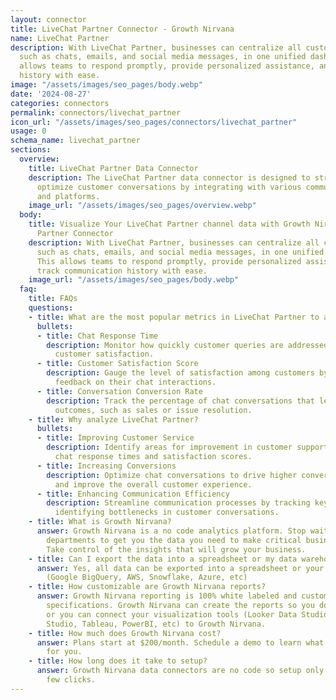 ```yaml
---
layout: connector
title: LiveChat Partner Connector - Growth Nirvana
name: LiveChat Partner
description: With LiveChat Partner, businesses can centralize all customer interactions,
  such as chats, emails, and social media messages, in one unified dashboard. This
  allows teams to respond promptly, provide personalized assistance, and track communication
  history with ease.
image: "/assets/images/seo_pages/body.webp"
date: '2024-08-27'
categories: connectors
permalink: connectors/livechat_partner
icon_url: "/assets/images/seo_pages/connectors/livechat_partner"
usage: 0
schema_name: livechat_partner
sections:
  overview:
    title: LiveChat Partner Data Connector
    description: The LiveChat Partner data connector is designed to streamline and
      optimize customer conversations by integrating with various communication channels
      and platforms.
    image_url: "/assets/images/seo_pages/overview.webp"
  body:
    title: Visualize Your LiveChat Partner channel data with Growth Nirvana's LiveChat
      Partner Connector
    description: With LiveChat Partner, businesses can centralize all customer interactions,
      such as chats, emails, and social media messages, in one unified dashboard.
      This allows teams to respond promptly, provide personalized assistance, and
      track communication history with ease.
    image_url: "/assets/images/seo_pages/body.webp"
  faq:
    title: FAQs
    questions:
    - title: What are the most popular metrics in LiveChat Partner to analyze?
      bullets:
      - title: Chat Response Time
        description: Monitor how quickly customer queries are addressed to improve
          customer satisfaction.
      - title: Customer Satisfaction Score
        description: Gauge the level of satisfaction among customers by collecting
          feedback on their chat interactions.
      - title: Conversation Conversion Rate
        description: Track the percentage of chat conversations that lead to desired
          outcomes, such as sales or issue resolution.
    - title: Why analyze LiveChat Partner?
      bullets:
      - title: Improving Customer Service
        description: Identify areas for improvement in customer support by analyzing
          chat response times and satisfaction scores.
      - title: Increasing Conversions
        description: Optimize chat conversations to drive higher conversion rates
          and improve the overall customer experience.
      - title: Enhancing Communication Efficiency
        description: Streamline communication processes by tracking key metrics and
          identifying bottlenecks in customer conversations.
    - title: What is Growth Nirvana?
      answer: Growth Nirvana is a no code analytics platform. Stop waiting for other
        departments to get you the data you need to make critical business decisions.
        Take control of the insights that will grow your business.
    - title: Can I export the data into a spreadsheet or my data warehouse?
      answer: Yes, all data can be exported into a spreadsheet or your data warehouse
        (Google BigQuery, AWS, Snowflake, Azure, etc)
    - title: How customizable are Growth Nirvana reports?
      answer: Growth Nirvana reporting is 100% white labeled and customized to your
        specifications. Growth Nirvana can create the reports so you don’t have to
        or you can connect your visualization tools (Looker Data Studio/Google Data
        Studio, Tableau, PowerBI, etc) to Growth Nirvana.
    - title: How much does Growth Nirvana cost?
      answer: Plans start at $200/month. Schedule a demo to learn what plan is best
        for you.
    - title: How long does it take to setup?
      answer: Growth Nirvana data connectors are no code so setup only requires a
        few clicks.
---
```

